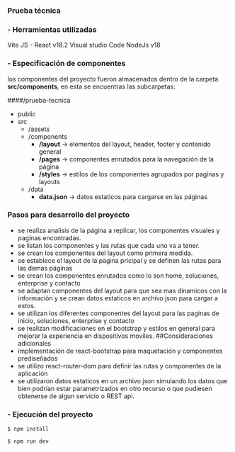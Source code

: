 ### Prueba técnica
### - Herramientas utilizadas

Vite JS - React v18.2
Visual studio Code
NodeJs v18

### - Especificación de componentes
los componentes del proyecto fueron almacenados dentro de la carpeta **src/components**, en esta se encuentras las subcarpetas:


####/prueba-tecnica
                
+ public
+ src
    + /assets
    + /components
		+ **/layout**  -> elementos del layout, header, footer y contenido general
		+ **/pages**  -> componentes enrutados para la navegación de la página
		+ **/styles**  -> estilos de los componentes agrupados por paginas y layouts
    + /data
	    + **data.json**  -> datos estaticos para cargarse en las páginas
### Pasos para desarrollo del proyecto
- se realiza analisis de la página a replicar, los componentes visuales y paginas encontradas.
- se listan los componentes y las rutas que cada uno va a tener.
- se crean los componentes del layout como primera medida.
- se establece el layout de la pagina pricipal y se definen las rutas para las demas páginas
- se crean los componentes enrutados como lo son home, soluciones, enterprise y contacto
- se adaptan componentes del layout para que sea mas dinamicos con la información y se crean datos estaticos en archivo json para cargar a estos.
- se utilizan los diferentes componentes del layout para las paginas de inicio, soluciones, enterprise y contacto
- se realizan modificaciones en el bootstrap y estilos en general para mejorar la experiencia en dispositivos moviles.
##Consideraciones adicionales
- implementación de react-bootstrap para maquetación y componentes prediseñados
- se utilizo react-router-dom para definir las rutas y componentes de la aplicación
- se utilizaron datos estaticos en un archivo json simulando los datos que bien podrían estar parametrizados en otro recurso o que pudiesen obtenerse de algun servicio o REST api.

### - Ejecución del proyecto

`$ npm install`

`$ npm run dev`

###